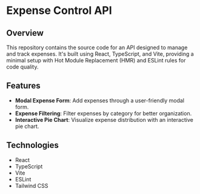 # Expense Control API

## Overview
This repository contains the source code for an API designed to manage and track expenses. It's built using React, TypeScript, and Vite, providing a minimal setup with Hot Module Replacement (HMR) and ESLint rules for code quality.

## Features
- **Modal Expense Form**: Add expenses through a user-friendly modal form.
- **Expense Filtering**: Filter expenses by category for better organization.
- **Interactive Pie Chart**: Visualize expense distribution with an interactive pie chart.

## Technologies
- React
- TypeScript
- Vite
- ESLint
- Tailwind CSS
